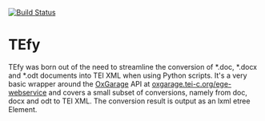 [![Build Status](https://travis-ci.org/03b8/TEfy.svg?branch=master)](https://travis-ci.org/03b8/TEfy)
# TEfy
TEfy was born out of the need to streamline the conversion of *.doc, 
*.docx and *.odt documents into TEI XML when using Python scripts.
It's a very basic wrapper around the [OxGarage](https://github.com/TEIC/oxgarage) API at 
[oxgarage.tei-c.org/ege-webservice](http://oxgarage.tei-c.org) and covers a small subset of conversions, namely
from doc, docx and odt to TEI XML. The conversion result is output
as an lxml etree Element.
